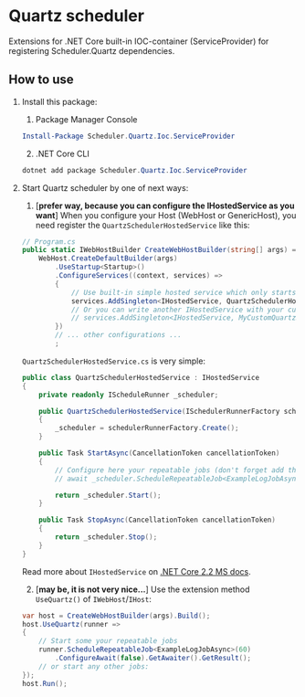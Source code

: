 ﻿# Quartz scheduler

Extensions for .NET Core built-in IOC-container (ServiceProvider) for registering Scheduler.Quartz dependencies.


## How to use

1. Install this package:
	1. Package Manager Console
	```powershell
	Install-Package Scheduler.Quartz.Ioc.ServiceProvider
	```
	2. .NET Core CLI
	```powershell
	dotnet add package Scheduler.Quartz.Ioc.ServiceProvider
	```
2. Start Quartz scheduler by one of next ways:
   1. [**prefer way, because you can configure the IHostedService as you want**] When you configure your Host (WebHost or GenericHost), you need register the `QuartzSchedulerHostedService` like this:   
    ```csharp
    // Program.cs
    public static IWebHostBuilder CreateWebHostBuilder(string[] args) => 
        WebHost.CreateDefaultBuilder(args)
            .UseStartup<Startup>()
            .ConfigureServices((context, services) =>
            {
                // Use built-in simple hosted service which only starts the Quartz scheduler
                services.AddSingleton<IHostedService, QuartzSchedulerHostedService>();
                // Or you can write another IHostedService with your custom logic and register it
                // services.AddSingleton<IHostedService, MyCustomQuartzSchedulerHostedService>();
            })
            // ... other configurations ...
            ;
    ```
    `QuartzSchedulerHostedService.cs` is very simple:
    ```csharp
    public class QuartzSchedulerHostedService : IHostedService
    {
        private readonly IScheduleRunner _scheduler;

        public QuartzSchedulerHostedService(ISchedulerRunnerFactory schedulerRunnerFactory)
        {
            _scheduler = schedulerRunnerFactory.Create();
        }

        public Task StartAsync(CancellationToken cancellationToken)
        {
            // Configure here your repeatable jobs (don't forget add the async keyword)
            // await _scheduler.ScheduleRepeatableJob<ExampleLogJobAsync>(60);

            return _scheduler.Start();
        }

        public Task StopAsync(CancellationToken cancellationToken)
        {
            return _scheduler.Stop();
        }
    }
    ```
    Read more about `IHostedService` on [.NET Core 2.2 MS docs](https://docs.microsoft.com/en-us/aspnet/core/fundamentals/host/generic-host?view=aspnetcore-2.2#introduction).

    2. [**may be, it is not very nice...**] Use the extension method `UseQuartz()` of `IWebHost`/`IHost`:
    ```csharp
    var host = CreateWebHostBuilder(args).Build();
    host.UseQuartz(runner =>
    {
        // Start some your repeatable jobs
        runner.ScheduleRepeatableJob<ExampleLogJobAsync>(60)
            .ConfigureAwait(false).GetAwaiter().GetResult();
        // or start any other jobs: 
    });
    host.Run();
    ```